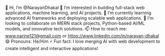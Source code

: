 👋 Hi, I’m @NarayanDhakal
👀 I’m interested in building full-stack web applications, machine learning, and AI projects.
🌱 I’m currently learning advanced AI frameworks and deploying scalable web applications.
💞️ I’m looking to collaborate on MERN stack projects, Python-based AI/ML models, and innovative tech solutions.
📫 How to reach me: www.narine121@gmail.com or https://www.linkedin.com/in/narayan-dhakal
😄 Pronouns: He/Him 
⚡ Fun fact: I love merging AI with web development to create intelligent and interactive applications!

<!---
NarayanDhakal121/NarayanDhakal121 is a ✨ special ✨ repository because its `README.md` (this file) appears on your GitHub profile.
You can click the Preview link to take a look at your changes.
--->
